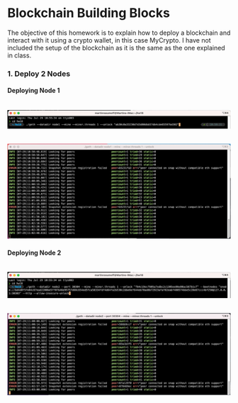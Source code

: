# Blockchain Building Blocks

The objective of this homework is to explain how to deploy a blockchain and interact with it using a crypto wallet, in this case MyCrypto. I have not included the setup of the blockchain as it is the same as the one explained in class.

### 1. Deploy 2 Nodes

#### Deploying Node 1

&nbsp;&nbsp;&nbsp;&nbsp;&nbsp;&nbsp;&nbsp;&nbsp;![pic 1](https://github.com/mrasumof/Blockchain/blob/main/Images/pic1.jpg?raw=true)

&nbsp;&nbsp;&nbsp;&nbsp;&nbsp;&nbsp;&nbsp;&nbsp;![pic 3](https://github.com/mrasumof/Blockchain/blob/main/Images/pic3.jpg?raw=true)


#### Deploying Node 2

&nbsp;&nbsp;&nbsp;&nbsp;&nbsp;&nbsp;&nbsp;&nbsp;![pic 2](https://github.com/mrasumof/Blockchain/blob/main/Images/pic2.jpg?raw=true)

&nbsp;&nbsp;&nbsp;&nbsp;&nbsp;&nbsp;&nbsp;&nbsp;![pic 4](https://github.com/mrasumof/Blockchain/blob/main/Images/pic4.jpg?raw=true)
